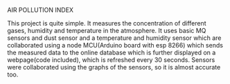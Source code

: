 AIR POLLUTION INDEX

This project is quite simple. It measures the concentration of different gases, humidity and temperature in the atmosphere. It uses basic MQ sensors and dust sensor and a temperature and humidity sensor which are collaborated using a node MCU(Arduino board with esp 8266) which sends the measured data to the online database which is further displayed on a webpage(code included), which is refreshed every 30 seconds. Sensors were collaborated using the graphs of the sensors, so it is almost accurate too. 
